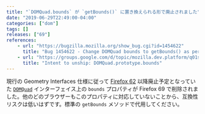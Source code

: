 ```yaml
---
title: "`DOMQuad.bounds` が `getBounds()` に置き換えられる形で廃止されました"
date: "2019-06-29T22:49:00-04:00"
categories: ["dom"]
tags: []
releases: ["69"]
references:
    - url: "https://bugzilla.mozilla.org/show_bug.cgi?id=1454622"
      title: "Bug 1454622 - Change DOMQuad bounds to getBounds() as per specification"
    - url: "https://groups.google.com/d/topic/mozilla.dev.platform/q01sJZp3LH8/discussion"
      title: "Intent to unship: DOMQuad.prototype.bounds"
---
```

現行の Geometry Interfaces 仕様に従って [Firefox 62](https://www.fxsitecompat.dev/ja/docs/2018/dompoint-constructor-no-longer-accepts-dompointinit-as-argument-domquad-bounds-has-been-deprecated/) 以降廃止予定となっていた [`DOMQuad`](https://developer.mozilla.org/docs/Web/API/DOMQuad) インターフェイス上の `bounds` プロパティが Firefox 69 で削除されました。他のどのブラウザーもこのプロパティに対応していないことから、互換性リスクは低いはずです。標準の `getBounds` メソッドで代用してください。
